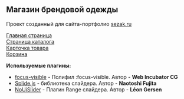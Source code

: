 ## Магазин брендовой одежды

Проект созданный для сайта-портфолио [sezak.ru](https://sezak.ru/)

[Главная страница](https://lorsalio7.github.io/Shopco/dist/)  
[Страница каталога](https://lorsalio7.github.io/Shopco/dist/category.html)  
[Карточка товара](https://lorsalio7.github.io/Shopco/dist/product-card.html)  
[Корзина](https://lorsalio7.github.io/Shopco/dist/cart.html)  

**Используемые плагины:**

- [focus-visible](https://github.com/WICG/focus-visible/) - Полифил :focus-visible. Автор - **Web Incubator CG**
- [Splide.js](https://splidejs.com/) - библиотека слайдера. Автор - **Naotoshi Fujita**
- [NoUiSlider](https://refreshless.com/nouislider/) - Плагин Range слайдера. Автор - **Léon Gersen**
